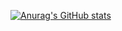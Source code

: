 [![Anurag's GitHub stats](https://github-readme-stats.vercel.app/api?username=jec9ues)](https://github.com/jec9ues/github-readme-stats)